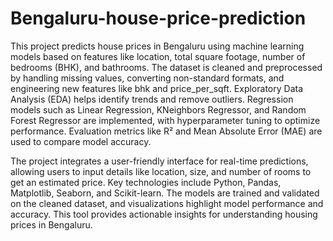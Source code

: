 # Bengaluru-house-price-prediction
This project predicts house prices in Bengaluru using machine learning models based on features like location, total square footage, number of bedrooms (BHK), and bathrooms. The dataset is cleaned and preprocessed by handling missing values, converting non-standard formats, and engineering new features like bhk and price_per_sqft. Exploratory Data Analysis (EDA) helps identify trends and remove outliers. Regression models such as Linear Regression, KNeighbors Regressor, and Random Forest Regressor are implemented, with hyperparameter tuning to optimize performance. Evaluation metrics like R² and Mean Absolute Error (MAE) are used to compare model accuracy.

The project integrates a user-friendly interface for real-time predictions, allowing users to input details like location, size, and number of rooms to get an estimated price. Key technologies include Python, Pandas, Matplotlib, Seaborn, and Scikit-learn. The models are trained and validated on the cleaned dataset, and visualizations highlight model performance and accuracy. This tool provides actionable insights for understanding housing prices in Bengaluru.
